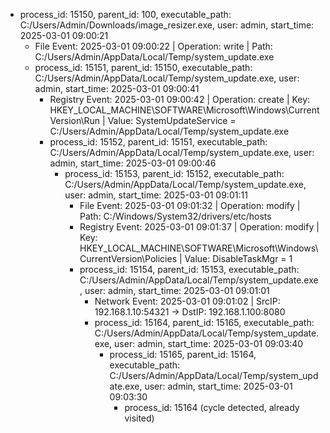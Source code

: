 - process_id: 15150, parent_id: 100, executable_path: C:/Users/Admin/Downloads/image_resizer.exe, user: admin, start_time: 2025-03-01 09:00:21
  - File Event: 2025-03-01 09:00:22 | Operation: write | Path: C:/Users/Admin/AppData/Local/Temp/system_update.exe
  - process_id: 15151, parent_id: 15150, executable_path: C:/Users/Admin/AppData/Local/Temp/system_update.exe, user: admin, start_time: 2025-03-01 09:00:41
    - Registry Event: 2025-03-01 09:00:42 | Operation: create | Key: HKEY_LOCAL_MACHINE\SOFTWARE\Microsoft\Windows\CurrentVersion\Run | Value: SystemUpdateService = C:/Users/Admin/AppData/Local/Temp/system_update.exe
    - process_id: 15152, parent_id: 15151, executable_path: C:/Users/Admin/AppData/Local/Temp/system_update.exe, user: admin, start_time: 2025-03-01 09:00:46
      - process_id: 15153, parent_id: 15152, executable_path: C:/Users/Admin/AppData/Local/Temp/system_update.exe, user: admin, start_time: 2025-03-01 09:01:11
        - File Event: 2025-03-01 09:01:32 | Operation: modify | Path: C:/Windows/System32/drivers/etc/hosts
        - Registry Event: 2025-03-01 09:01:37 | Operation: modify | Key: HKEY_LOCAL_MACHINE\SOFTWARE\Microsoft\Windows\CurrentVersion\Policies | Value: DisableTaskMgr = 1
        - process_id: 15154, parent_id: 15153, executable_path: C:/Users/Admin/AppData/Local/Temp/system_update.exe, user: admin, start_time: 2025-03-01 09:01:01
          - Network Event: 2025-03-01 09:01:02 | SrcIP: 192.168.1.10:54321 → DstIP: 192.168.1.100:8080
          - process_id: 15164, parent_id: 15165, executable_path: C:/Users/Admin/AppData/Local/Temp/system_update.exe, user: admin, start_time: 2025-03-01 09:03:40
            - process_id: 15165, parent_id: 15164, executable_path: C:/Users/Admin/AppData/Local/Temp/system_update.exe, user: admin, start_time: 2025-03-01 09:03:30
              - process_id: 15164 (cycle detected, already visited)
